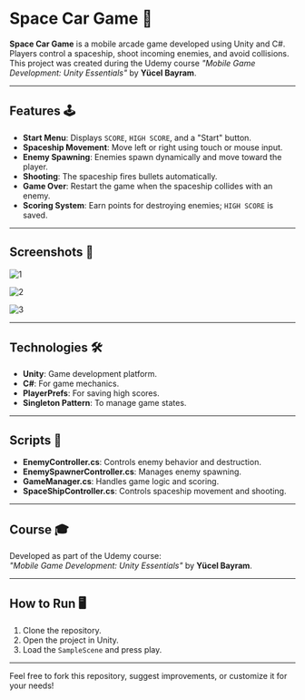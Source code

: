 # Space Car Game 🚀

**Space Car Game** is a mobile arcade game developed using Unity and C#. Players control a spaceship, shoot incoming enemies, and avoid collisions. This project was created during the Udemy course *"Mobile Game Development: Unity Essentials"* by **Yücel Bayram**.

---

## Features 🕹️

- **Start Menu**: Displays `SCORE`, `HIGH SCORE`, and a "Start" button.
- **Spaceship Movement**: Move left or right using touch or mouse input.
- **Enemy Spawning**: Enemies spawn dynamically and move toward the player.
- **Shooting**: The spaceship fires bullets automatically.
- **Game Over**: Restart the game when the spaceship collides with an enemy.
- **Scoring System**: Earn points for destroying enemies; `HIGH SCORE` is saved.

---

## Screenshots 📸

![1](https://github.com/user-attachments/assets/e17ed7f4-03fa-43cd-b289-727dedc110e9)

![2](https://github.com/user-attachments/assets/d4a10445-6b19-4287-8f62-2c8d569b6679)

![3](https://github.com/user-attachments/assets/6a935376-0b5e-4346-87d1-31e4d4e7c7ce)

---

## Technologies 🛠️

- **Unity**: Game development platform.
- **C#**: For game mechanics.
- **PlayerPrefs**: For saving high scores.
- **Singleton Pattern**: To manage game states.

---

## Scripts 📜

- **EnemyController.cs**: Controls enemy behavior and destruction.
- **EnemySpawnerController.cs**: Manages enemy spawning.
- **GameManager.cs**: Handles game logic and scoring.
- **SpaceShipController.cs**: Controls spaceship movement and shooting.

---

## Course 🎓

Developed as part of the Udemy course:  
*"Mobile Game Development: Unity Essentials"* by **Yücel Bayram**.

---

## How to Run 🖥️

1. Clone the repository.
2. Open the project in Unity.
3. Load the `SampleScene` and press play.

---

Feel free to fork this repository, suggest improvements, or customize it for your needs!
